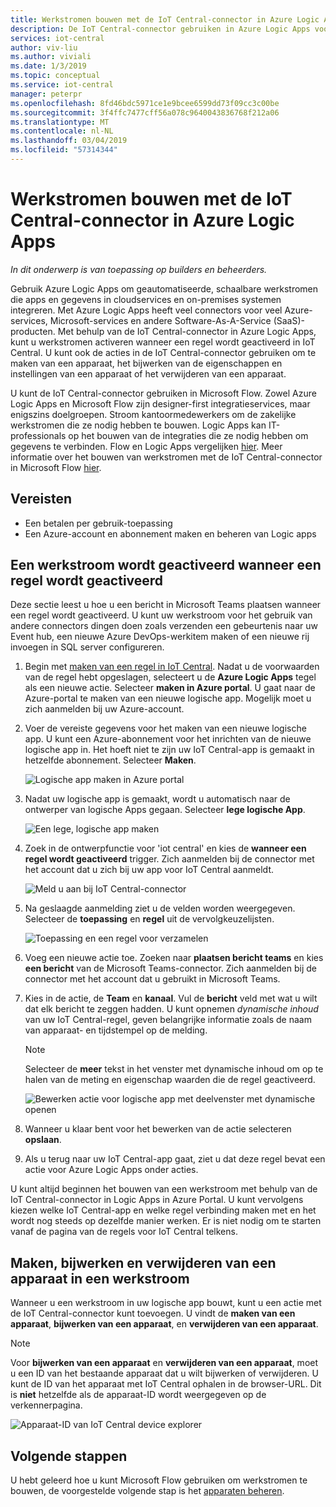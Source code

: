 ```yaml
---
title: Werkstromen bouwen met de IoT Central-connector in Azure Logic Apps | Microsoft Docs
description: De IoT Central-connector gebruiken in Azure Logic Apps voor trigger werkstromen en maken, bijwerken en verwijderen van apparaten in werkstromen.
services: iot-central
author: viv-liu
ms.author: viviali
ms.date: 1/3/2019
ms.topic: conceptual
ms.service: iot-central
manager: peterpr
ms.openlocfilehash: 8fd46bdc5971ce1e9bcee6599dd73f09cc3c00be
ms.sourcegitcommit: 3f4ffc7477cff56a078c9640043836768f212a06
ms.translationtype: MT
ms.contentlocale: nl-NL
ms.lasthandoff: 03/04/2019
ms.locfileid: "57314344"
---
```

# <a name="build-workflows-with-the-iot-central-connector-in-azure-logic-apps"></a>Werkstromen bouwen met de IoT Central-connector in Azure Logic Apps

*In dit onderwerp is van toepassing op builders en beheerders.*

Gebruik Azure Logic Apps om geautomatiseerde, schaalbare werkstromen die apps en gegevens in cloudservices en on-premises systemen integreren. Met Azure Logic Apps heeft veel connectors voor veel Azure-services, Microsoft-services en andere Software-As-A-Service (SaaS)-producten. Met behulp van de IoT Central-connector in Azure Logic Apps, kunt u werkstromen activeren wanneer een regel wordt geactiveerd in IoT Central. U kunt ook de acties in de IoT Central-connector gebruiken om te maken van een apparaat, het bijwerken van de eigenschappen en instellingen van een apparaat of het verwijderen van een apparaat. 

U kunt de IoT Central-connector gebruiken in Microsoft Flow. Zowel Azure Logic Apps en Microsoft Flow zijn designer-first integratieservices, maar enigszins doelgroepen. Stroom kantoormedewerkers om de zakelijke werkstromen die ze nodig hebben te bouwen. Logic Apps kan IT-professionals op het bouwen van de integraties die ze nodig hebben om gegevens te verbinden. Flow en Logic Apps vergelijken [hier](https://docs.microsoft.com/azure/azure-functions/functions-compare-logic-apps-ms-flow-webjobs). Meer informatie over het bouwen van werkstromen met de IoT Central-connector in Microsoft Flow [hier](howto-add-microsoft-flow.md). 

## <a name="prerequisites"></a>Vereisten

- Een betalen per gebruik-toepassing
- Een Azure-account en abonnement maken en beheren van Logic apps

## <a name="trigger-a-workflow-when-a-rule-is-triggered"></a>Een werkstroom wordt geactiveerd wanneer een regel wordt geactiveerd

Deze sectie leest u hoe u een bericht in Microsoft Teams plaatsen wanneer een regel wordt geactiveerd. U kunt uw werkstroom voor het gebruik van andere connectors dingen doen zoals verzenden een gebeurtenis naar uw Event hub, een nieuwe Azure DevOps-werkitem maken of een nieuwe rij invoegen in SQL server configureren.

1. Begin met [maken van een regel in IoT Central](howto-create-telemetry-rules.md). Nadat u de voorwaarden van de regel hebt opgeslagen, selecteert u de **Azure Logic Apps** tegel als een nieuwe actie. Selecteer **maken in Azure portal**. U gaat naar de Azure-portal te maken van een nieuwe logische app. Mogelijk moet u zich aanmelden bij uw Azure-account.

1. Voer de vereiste gegevens voor het maken van een nieuwe logische app. U kunt een Azure-abonnement voor het inrichten van de nieuwe logische app in. Het hoeft niet te zijn uw IoT Central-app is gemaakt in hetzelfde abonnement. Selecteer **Maken**.

    ![Logische app maken in Azure portal](./media/howto-build-azure-logic-apps/createinazureportal.PNG)

1. Nadat uw logische app is gemaakt, wordt u automatisch naar de ontwerper van logische Apps gegaan. Selecteer **lege logische App**. 

    ![Een lege, logische app maken](./media/howto-build-azure-logic-apps/blanklogicapp.PNG)

1. Zoek in de ontwerpfunctie voor 'iot central' en kies de **wanneer een regel wordt geactiveerd** trigger. Zich aanmelden bij de connector met het account dat u zich bij uw app voor IoT Central aanmeldt. 

    ![Meld u aan bij IoT Central-connector](./media/howto-build-azure-logic-apps/addtrigger.PNG)

1. Na geslaagde aanmelding ziet u de velden worden weergegeven. Selecteer de **toepassing** en **regel** uit de vervolgkeuzelijsten.

    ![Toepassing en een regel voor verzamelen](./media/howto-build-azure-logic-apps/pickappandrule.PNG)

1. Voeg een nieuwe actie toe. Zoeken naar **plaatsen bericht teams** en kies **een bericht** van de Microsoft Teams-connector. Zich aanmelden bij de connector met het account dat u gebruikt in Microsoft Teams. 

1. Kies in de actie, de **Team** en **kanaal**. Vul de **bericht** veld met wat u wilt dat elk bericht te zeggen hadden. U kunt opnemen *dynamische inhoud* van uw IoT Central-regel, geven belangrijke informatie zoals de naam van apparaat- en tijdstempel op de melding.
    > [!NOTE]
    > Selecteer de **meer** tekst in het venster met dynamische inhoud om op te halen van de meting en eigenschap waarden die de regel geactiveerd.

    ![Bewerken actie voor logische app met deelvenster met dynamische openen](./media/howto-build-azure-logic-apps/buildworkflow.PNG)

1. Wanneer u klaar bent voor het bewerken van de actie selecteren **opslaan**.

1. Als u terug naar uw IoT Central-app gaat, ziet u dat deze regel bevat een actie voor Azure Logic Apps onder acties.

U kunt altijd beginnen het bouwen van een werkstroom met behulp van de IoT Central-connector in Logic Apps in Azure Portal. U kunt vervolgens kiezen welke IoT Central-app en welke regel verbinding maken met en het wordt nog steeds op dezelfde manier werken. Er is niet nodig om te starten vanaf de pagina van de regels voor IoT Central telkens.

## <a name="create-update-and-delete-a-device-in-a-workflow"></a>Maken, bijwerken en verwijderen van een apparaat in een werkstroom

Wanneer u een werkstroom in uw logische app bouwt, kunt u een actie met de IoT Central-connector kunt toevoegen. U vindt de **maken van een apparaat**, **bijwerken van een apparaat**, en **verwijderen van een apparaat**.
> [!NOTE]
> Voor **bijwerken van een apparaat** en **verwijderen van een apparaat**, moet u een ID van het bestaande apparaat dat u wilt bijwerken of verwijderen. U kunt de ID van het apparaat met IoT Central ophalen in de browser-URL. Dit is **niet** hetzelfde als de apparaat-ID wordt weergegeven op de verkennerpagina.

![Apparaat-ID van IoT Central device explorer](./media/howto-build-azure-logic-apps/iotcdeviceid.PNG)
  

## <a name="next-steps"></a>Volgende stappen
U hebt geleerd hoe u kunt Microsoft Flow gebruiken om werkstromen te bouwen, de voorgestelde volgende stap is het [apparaten beheren](howto-manage-devices.md).
